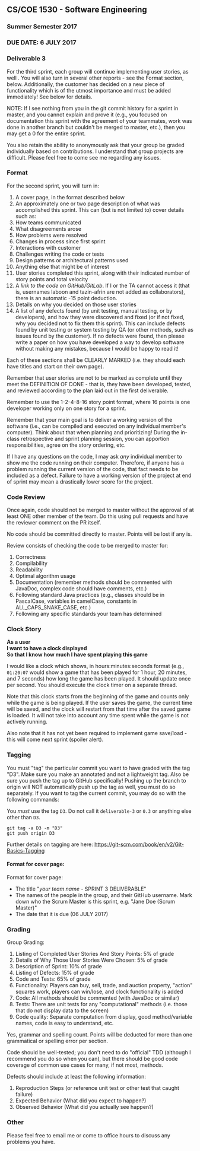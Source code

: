 ## CS/COE 1530 - Software Engineering
### Summer Semester 2017

### DUE DATE: 6 JULY 2017

### Deliverable 3

For the third sprint, each group will continue implementing user stories, as well . You will also turn in several other reports - see the Format section, below.  Additionally, the customer has decided on a new piece of functionality which is of the utmost importance and must be added immediately!  See below for details.

NOTE: If I see nothing from you in the git commit history for a sprint in master, and you cannot explain and prove it (e.g., you focused on documentation this sprint with the agreement of your teammates, work was done in another branch but couldn't be merged to master, etc.), then you may get a 0 for the entire sprint.

You also retain the ability to anonymously ask that your group be graded individually based on contributions.   I understand that group projects are difficult.  Please feel free to come see me regarding any issues.

### Format

For the second sprint, you will turn in:

1. A cover page, in the format described below
2. An approximately one or two page description of what was accomplished this sprint. This can (but is not limited to) cover details such as:
  1. How teams communicated
  1. What disagreements arose
  1. How problems were resolved
  1. Changes in process since first sprint
  1. Interactions with customer
  1. Challenges writing the code or tests
  1. Design patterns or architectural patterns used
  1. Anything else that might be of interest
3. User stories completed this sprint, along with their indicated number of story points and total velocity
4. A *link to the code on GitHub/GitLab*.  If I or the TA cannot access it (that is, usernames laboon and tazin-afrin are not added as collaborators), there is an automatic -15 point deduction. 
4. Details on why you decided on those user stories
5. A list of any defects found (by unit testing, manual testing, or by developers), and how they were discovered and fixed (or if not fixed, why you decided not to fix them this sprint). This can include defects found by unit testing or system testing by QA (or other methods, such as issues found by the customer). If no defects were found, then please write a paper on how you have developed a way to develop software without making any mistakes, because I would be happy to read it!

Each of these sections shall be CLEARLY MARKED (i.e. they should each have titles and start on their own page).

Remember that user stories are not to be marked as complete until they meet the DEFINITION OF DONE - that is, they have been developed, tested, and reviewed according to the plan laid out in the first deliverable.

Remember to use the 1-2-4-8-16 story point format, where 16 points is one developer working only on one story for a sprint.  

Remember that your main goal is to deliver a working version of the software (i.e., can be compiled and executed on any individual member's computer).  Think about that when planning and prioritizing!  During the in-class retrospective and sprint planning session, you can apportion responsibilities, agree on the story ordering, etc.

If I have any questions on the code, I may ask *any* individual member to show me the code running on their computer.  Therefore, if anyone has a problem running the current version of the code, that fact needs to be included as a defect.  Failure to have a working version of the project at end of sprint may mean a drastically lower score for the project.

### Code Review

Once again, code should not be merged to master without the approval of at least ONE other member of the team.  Do this using pull requests and have the reviewer comment on the PR itself.

No code should be committed directly to master.  Points will be lost if any is.

Review consists of checking the code to be merged to master for:

1. Correctness
2. Compilability
2. Readability
3. Optimal algorithm usage
4. Documentation (remember methods should be commented with JavaDoc, complex code should have comments, etc.)
5. Following standard Java practices (e.g., classes should be in PascalCase, variables in camelCase, constants in ALL_CAPS_SNAKE_CASE, etc.)
6. Following any specific standards your team has determined 

### Clock Story

__As a user__  
__I want to have a clock displayed__  
__So that I know how much I have spent playing this game__  

I would like a clock which shows, in hours:minutes:seconds format (e.g., `01:20:07` would show a game that has been played for 1 hour, 20 minutes, and 7 seconds) how long the game has been played.  It should update once per second.  You should execute the clock timer on a separate thread.

Note that this clock starts from the beginning of the game and counts only while the game is being played.  If the user saves the game, the current time will be saved, and the clock will restart from that time after the saved game is loaded.  It will not take into account any time spent while the game is not actively running.

Also note that it has not yet been required to implement game save/load - this will come next sprint (spoiler alert).

### Tagging

You must "tag" the particular commit you want to have graded with the tag "D3".  Make sure you make an annotated and not a lightweight tag.  Also be sure you push the tag up to GitHub specifically!  Pushing up the branch to origin will NOT automatically push up the tag as well, you must do so separately.  If you want to tag the current commit, you may do so with the following commands:

You _must_ use the tag `D3`.  Do not call it `deliverable-3` or `0.3` or anything else other than `D3`.

```
git tag -a D3 -m "D3"
git push origin D3
```

Further details on tagging are here: https://git-scm.com/book/en/v2/Git-Basics-Tagging

#### Format for cover page:

Format for cover page:
* The title "*your team name* - SPRINT 3 DELIVERABLE"
* The names of the people in the group, and their GitHub username.  Mark down who the Scrum Master is this sprint, e.g. "Jane Doe (Scrum Master)"
* The date that it is due (06 JULY 2017)

### Grading

Group Grading:

1. Listing of Completed User Stories And Story Points: 5% of grade
1. Details of Why Those User Stories Were Chosen: 5% of grade
1. Description of Sprint: 10% of grade
1. Listing of Defects: 15% of grade
1. Code and Tests: 65% of grade
  1. Functionality: Players can buy, sell, trade, and auction property, "action" squares work, players can win/lose, and clock functionality is added
  1. Code: All methods should be commented (with JavaDoc or similar)
  1. Tests: There are unit tests for any "computational" methods (i.e. those that do not display data to the screen)
  1. Code quality: Separate computation from display, good method/variable names, code is easy to understand, etc.


Yes, grammar and spelling count. Points will be deducted for more than one grammatical or spelling error per section.

Code should be well-tested; you don't need to do "official" TDD (although I recommend you do so when you can), but there should be good code coverage of common use cases for many, if not most, methods.

Defects should include at least the following information:

1. Reproduction Steps (or reference unit test or other test that caught failure)
1. Expected Behavior (What did you expect to happen?)
1. Observed Behavior (What did you actually see happen?)

### Other

Please feel free to email me or come to office hours to discuss any problems you have.
